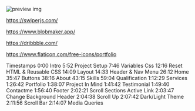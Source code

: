 ![preview img](/preview.png)

https://swiperjs.com/

<link rel="stylesheet" href="https://unicons.iconscout.com/release/v4.0.0/css/line.css">

https://www.blobmaker.app/

https://dribbble.com/

https://www.flaticon.com/free-icons/portfolio

Timestamps
0:00 Intro
5:52 Project Setup
7:46 Variables Css
12:16 Reset HTML & Reusable CSS
14:09 Layout
14:33 Header & Nav Menu
26:12 Home
35:47 Buttons
38:16 About
43:15 Skills
59:04 Qualification
1:12:29 Services
1:26:42 Portfolio
1:38:07 Project In Mind
1:41:42 Testimonial
1:49:40 Contactme
1:56:40 Footer
2:02:21 Scroll Sections Active Link
2:03:47 Change Background Header
2:04:38 Scroll Up
2:07:42 Dark/Light Theme
2:11:56 Scroll Bar
2:14:07 Media Queries
